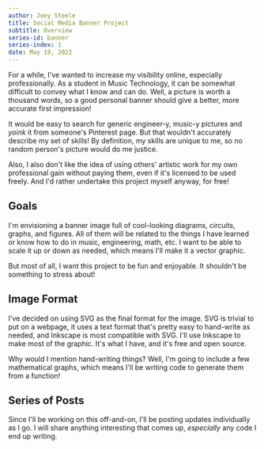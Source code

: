 ```yaml
---
author: Joey Steele
title: Social Media Banner Project
subtitle: Overview
series-id: banner
series-index: 1
date: May 19, 2022
---
```


For a while, I've wanted to increase my visibility online, especially professionally.
As a student in Music Technology, it can be somewhat difficult to convey what I know and can do.
Well, a picture is worth a thousand words, so a good personal banner should give a better, more accurate first impression!

It would be easy to search for generic engineer-y, music-y pictures and *yoink* it from someone's Pinterest page.
But that wouldn't accurately describe my set of skills!
By definition, my skills are unique to me, so no random person's picture would do me justice.

Also, I also don't like the idea of using others' artistic work for my own professional gain without paying them, even if it's licensed to be used freely.
And I'd rather undertake this project myself anyway, for free!

## Goals

I'm envisioning a banner image full of cool-looking diagrams, circuits, graphs, and figures.
All of them will be related to the things I have learned or know how to do in music, engineering, math, etc.
I want to be able to scale it up or down as needed, which means I'll make it a vector graphic.

But most of all, I want this project to be fun and enjoyable.
It shouldn't be something to stress about!

## Image Format

I've decided on using SVG as the final format for the image.
SVG is trivial to put on a webpage, it uses a text format that's pretty easy to hand-write as needed, and Inkscape is most compatible with SVG.
I'll use Inkscape to make most of the graphic.
It's what I have, and it's free and open source.

Why would I mention hand-writing things?
Well, I'm going to include a few mathematical graphs, which means I'll be writing code to generate them from a function!

## Series of Posts

Since I'll be working on this off-and-on, I'll be posting updates individually as I go.
I will share anything interesting that comes up, *especially* any code I end up writing.
